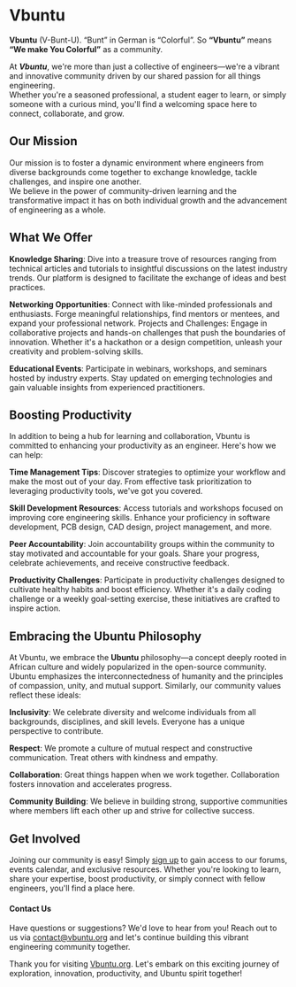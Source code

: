 # Vbuntu   

**Vbuntu**  (V-Bunt-U). “Bunt” in German is “Colorful”. So **“Vbuntu”** means **“We make You Colorful”** as a community.    

At _**Vbuntu**_, we're more than just a collective of engineers—we're a vibrant and innovative community driven by our shared passion for all things engineering.   
Whether you're a seasoned professional, a student eager to learn, or simply someone with a curious mind, you'll find a welcoming space here to connect, collaborate, and grow.

## Our Mission
Our mission is to foster a dynamic environment where engineers from diverse backgrounds come together to exchange knowledge, tackle challenges, and inspire one another.   
We believe in the power of community-driven learning and the transformative impact it has on both individual growth and the advancement of engineering as a whole.

## What We Offer

**Knowledge Sharing**: Dive into a treasure trove of resources ranging from technical articles and tutorials to insightful discussions on the latest industry trends. Our platform is designed to facilitate the exchange of ideas and best practices.    

**Networking Opportunities**: Connect with like-minded professionals and enthusiasts. Forge meaningful relationships, find mentors or mentees, and expand your professional network.
Projects and Challenges: Engage in collaborative projects and hands-on challenges that push the boundaries of innovation. Whether it's a hackathon or a design competition, unleash your creativity and problem-solving skills.   

**Educational Events**: Participate in webinars, workshops, and seminars hosted by industry experts. Stay updated on emerging technologies and gain valuable insights from experienced practitioners.


## Boosting Productivity
In addition to being a hub for learning and collaboration, Vbuntu is committed to enhancing your productivity as an engineer. Here's how we can help:

**Time Management Tips**: Discover strategies to optimize your workflow and make the most out of your day. From effective task prioritization to leveraging productivity tools, we've got you covered.   

**Skill Development Resources**: Access tutorials and workshops focused on improving core engineering skills. Enhance your proficiency in software development, PCB design, CAD design, project management, and more.   

**Peer Accountability**: Join accountability groups within the community to stay motivated and accountable for your goals. Share your progress, celebrate achievements, and receive constructive feedback.   

**Productivity Challenges**: Participate in productivity challenges designed to cultivate healthy habits and boost efficiency. Whether it's a daily coding challenge or a weekly goal-setting exercise, these initiatives are crafted to inspire action.    


## Embracing the Ubuntu Philosophy
At Vbuntu, we embrace the **Ubuntu** philosophy—a concept deeply rooted in African culture and widely popularized in the open-source community. Ubuntu emphasizes the interconnectedness of humanity and the principles of compassion, unity, and mutual support. Similarly, our community values reflect these ideals:   

**Inclusivity**: We celebrate diversity and welcome individuals from all backgrounds, disciplines, and skill levels. Everyone has a unique perspective to contribute.   

**Respect**: We promote a culture of mutual respect and constructive communication. Treat others with kindness and empathy.    

**Collaboration**: Great things happen when we work together. Collaboration fosters innovation and accelerates progress.   

**Community Building**: We believe in building strong, supportive communities where members lift each other up and strive for collective success.   


## Get Involved
Joining our community is easy! Simply [sign up](https://forms.gle/cPtLBxaxEqF1cezU8) to gain access to our forums, events calendar, and exclusive resources. Whether you're looking to learn, share your expertise, boost productivity, or simply connect with fellow engineers, you'll find a place here.   

#### Contact Us
Have questions or suggestions? We'd love to hear from you! Reach out to us via [contact@vbuntu.org](mailto:contact@vbuntu.org) and let's continue building this vibrant engineering community together.   

Thank you for visiting [Vbuntu.org](https://vbuntu.org). Let's embark on this exciting journey of exploration, innovation, productivity, and Ubuntu spirit together!
